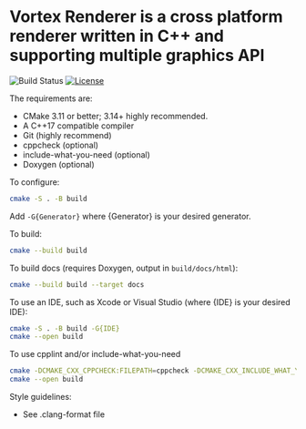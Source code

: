 # Vortex Renderer is a cross platform renderer written in C++ and supporting multiple graphics API

![Build Status](https://github.com/Malediktus/VortexRenderer/workflows/build/badge.svg) [![License](https://img.shields.io/badge/License-Apache_2.0-blue.svg)](https://opensource.org/licenses/Apache-2.0)

The requirements are:

- CMake 3.11 or better; 3.14+ highly recommended.
- A C++17 compatible compiler
- Git (highly recommend)
- cppcheck (optional)
- include-what-you-need (optional)
- Doxygen (optional)

To configure:

```bash
cmake -S . -B build
```

Add `-G{Generator}` where {Generator} is your desired generator.

To build:

```bash
cmake --build build
```

To build docs (requires Doxygen, output in `build/docs/html`):

```bash
cmake --build build --target docs
```

To use an IDE, such as Xcode or Visual Studio (where {IDE} is your desired IDE):

```bash
cmake -S . -B build -G{IDE}
cmake --open build
```

To use cpplint and/or include-what-you-need

```bash
cmake -DCMAKE_CXX_CPPCHECK:FILEPATH=cppcheck -DCMAKE_CXX_INCLUDE_WHAT_YOU_USE=include-what-you-use -S . -B build
cmake --open build
```

Style guidelines:

- See .clang-format file
